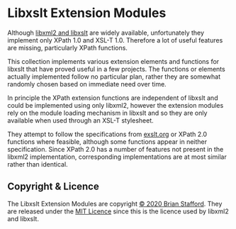 # Libxslt Extension Modules

Although [libxml2 and libxslt](https://www.xmlsoft.org/) are widely available,
unfortunately they implement only XPath 1.0 and XSL-T 1.0.  Therefore a lot of
useful features are missing, particularly XPath functions.

This collection implements various extension elements and functions for libxslt
that have proved useful in a few projects. The functions or elements actually
implemented follow no particular plan, rather they are somewhat randomly chosen
based on immediate need over time.

In principle the XPath extension functions are independent of libxslt and could
be implemented using only libxml2, however the extension modules rely on the
module loading mechanism in libxslt and so they are only available when used
through an XSL-T stylesheet.

They attempt to follow the specifications from [exslt.org](http://exslt.org/)
or XPath 2.0 functions where feasible, although some functions appear in
neither specification. Since XPath 2.0 has a number of features not present in
the libxml2 implementation, corresponding implementations are at most similar
rather than identical.

## Copyright & Licence

The Libxslt Extension Modules are copyright [© 2020 Brian Stafford](license.md).
They are released under the [MIT Licence][1] since this is the licence used
by libxml2 and libxslt.

[1]: https://opensource.org/licenses/mit-license.html
